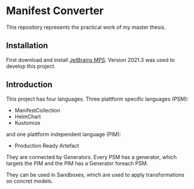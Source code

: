# Manifest Converter
This repository represents the practical work of my master thesis.

## Installation
First download and install [JetBrains MPS](https://www.jetbrains.com/mps/download/). Version 2021.3 was used to develop this project.

## Introduction
This project has four languages. Three plattform specific languages (PSM):
- ManifestCollection
- HelmChart
- Kustomize

and one plattform independent language (PIM):
- Production Ready Artefact

They are connected by Generators. Every PSM has a generator, which targets the PIM and the PIM has a Generator foreach PSM.

They can be used in Sandboxes, which are used to apply transformations on concret models.
